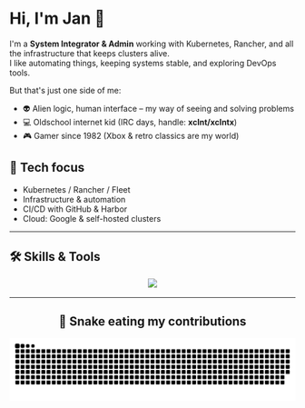 # Hi, I'm Jan 👋  

I'm a **System Integrator & Admin** working with Kubernetes, Rancher, and all the infrastructure that keeps clusters alive.  
I like automating things, keeping systems stable, and exploring DevOps tools.  

But that's just one side of me:  
- 👽 Alien logic, human interface – my way of seeing and solving problems  
- 💻 Oldschool internet kid (IRC days, handle: **xclnt/xclntx**)  
- 🎮 Gamer since 1982 (Xbox & retro classics are my world)  

## 🔧 Tech focus
- Kubernetes / Rancher / Fleet  
- Infrastructure & automation  
- CI/CD with GitHub & Harbor  
- Cloud: Google & self-hosted clusters  

---

## 🛠️ Skills & Tools

<p align="center">
  <img src="https://skillicons.dev/icons?i=aws,azure,gcp,docker,kubernetes,nginx,git,github,gitlab,postgres,mongodb,elasticsearch,prometheus,grafana,vscode,postman,powershell,wordpress,linux,windows&theme=dark&perline=10" />
</p>

---

<div align="center">

## 🐍 Snake eating my contributions
![Snake animation](https://github.com/xclntx/snk/blob/output/github-contribution-grid-snake.svg)

</div>
